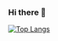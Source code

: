 ### Hi there 👋

[![Top Langs](https://github-readme-stats.vercel.app/api/top-langs/?username=pjpure)](https://github.com/anuraghazra/github-readme-stats)
